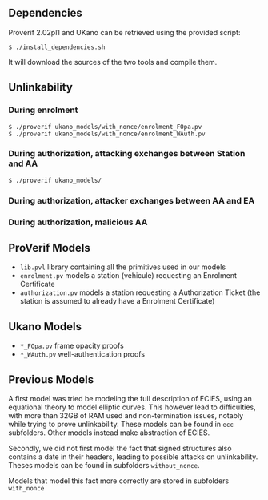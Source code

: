 ## Dependencies

Proverif 2.02pl1 and UKano can be retrieved using the provided script:

```
$ ./install_dependencies.sh
```

It will download the sources of the two tools and compile them.

## Unlinkability

### During enrolment

```
$ ./proverif ukano_models/with_nonce/enrolment_FOpa.pv
$ ./proverif ukano_models/with_nonce/enrolment_WAuth.pv
```

### During authorization, attacking exchanges between Station and AA

```
$ ./proverif ukano_models/
```

### During authorization, attacker exchanges between AA and EA

### During authorization, malicious AA

## ProVerif Models

* `lib.pvl` library containing all the primitives used in our models
* `enrolment.pv` models a station (vehicule) requesting an Enrolment Certificate
* `authorization.pv` models a station requesting a Authorization Ticket (the
station is assumed to already have a Enrolment Certificate)

## Ukano Models

* `*_FOpa.pv` frame opacity proofs
* `*_WAuth.pv` well-authentication proofs

## Previous Models

A first model was tried be modeling the full description of ECIES, using an
equational theory to model elliptic curves. This however lead to difficulties,
with more than 32GB of RAM used and non-termination issues, notably while trying
to prove unlinkability. These models can be found in `ecc` subfolders. Other
models instead make abstraction of ECIES.

Secondly, we did not first model the fact that signed structures also contains
a date in their headers, leading to possible attacks on unlinkability. Theses
models can be found in subfolders `without_nonce`.

Models that model this fact more correctly are stored in subfolders `with_nonce`

